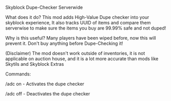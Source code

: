 Skyblock Dupe-Checker Serverwide

What does it do? This mod adds High-Value Dupe checker into your skyblock experience, It also tracks UUID of items and compare them serverwise to make sure the items you buy are 99.99% safe and not duped!

Why is this useful? Many players have been wiped before, now this will prevent it. Don't buy anything before Dupe-Checking it!

(Disclaimer) The mod doesn't work outside of inventories, it is not applicable on auction house, and it is a lot more accurate than mods like Skytils and Skyblock Extras

Commands:

/adc on - Activates the dupe checker

/adc off - Deactivates the dupe checker

